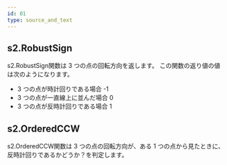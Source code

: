 ```yaml
---
id: 01
type: source_and_text
---
```


## s2.RobustSign

s2.RobustSign関数は 3 つの点の回転方向を返します。 この関数の返り値の値は次のようになります。

- 3 つの点が時計回りである場合 -1
- 3 つの点が一直線上に並んだ場合 0
- 3 つの点が反時計回りである場合 1

## s2.OrderedCCW

s2.OrderedCCW関数は 3 つの点の回転方向が、ある 1 つの点から見たときに、反時計回りであるかどうか？を判定します。


